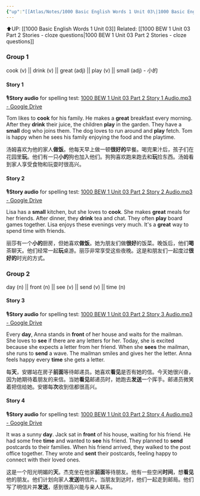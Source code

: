 ```yaml
---
{"up":"[[Atlas/Notes/1000 Basic English Words 1 Unit 03\|1000 Basic English Words 1 Unit 03]]","dg-publish":true,"permalink":"/atlas/notes/1000-bew-1-unit-03-part-2-stories/","dgPassFrontmatter":true}
---
```


⬆️UP: [[1000 Basic English Words 1 Unit 03]]
Related: [[1000 BEW 1 Unit 03 Part 2 Stories - cloze questions\|1000 BEW 1 Unit 03 Part 2 Stories - cloze questions]]

### Group 1
cook (v) || drink (v) || great (adj) || play (v)  || small (adj) - 小的
#### Story 1
🎙️**Story audio** for spelling test: [1000 BEW 1 Unit 03 Part 2 Story 1 Audio.mp3 - Google Drive](https://drive.google.com/file/d/1elDpVM6Dej_10qiChhUYAPLQ1remPLbC/view?usp=drive_link)

Tom likes to **cook** for his family. He makes a **great** breakfast every morning. After they **drink** their juice, the children **play** in the garden. They have a **small** dog who joins them. The dog loves to run around and **play** fetch. Tom is happy when he sees his family enjoying the food and the playtime.

汤姆喜欢为他的家人**做饭**。他每天早上做一顿**很好的**早餐。喝完果汁后，孩子们在花园里**玩**。他们有一只**小的**狗也加入他们。狗狗喜欢跑来跑去和**玩**捡东西。汤姆看到家人享受食物和玩耍时很高兴。

#### Story 2
🎙️**Story audio** for spelling test: [1000 BEW 1 Unit 03 Part 2 Story 2 Audio.mp3 - Google Drive](https://drive.google.com/file/d/12CTw9ak1VgGFuAUt-TCU31D08FpMhoCU/view?usp=drive_link)

Lisa has a **small** kitchen, but she loves to **cook**. She makes **great** meals for her friends. After dinner, they **drink** tea and chat. They often **play** board games together. Lisa enjoys these evenings very much. It's a **great** way to spend time with friends.

丽莎有一个**小的**厨房，但她喜欢**做饭**。她为朋友们做**很好**的饭菜。晚饭后，他们**喝**茶聊天。他们经常一起**玩**桌游。丽莎非常享受这些夜晚。这是和朋友们一起度过**很好的**时光的方式。

### Group 2
day (n)  ||  front (n)  || see (v)  || send (v)  || time (n) 
#### Story 3
🎙️**Story audio** for spelling test: [1000 BEW 1 Unit 03 Part 2 Story 3 Audio.mp3 - Google Drive](https://drive.google.com/file/d/1eOCbUoApV1NT-HqTVqvG_sQu1RF-8n02/view?usp=drive_link)

Every **day**, Anna stands in **front** of her house and waits for the mailman. She loves to **see** if there are any letters for her. Today, she is excited because she expects a letter from her friend. When she **sees** the mailman, she runs to **send** a wave. The mailman smiles and gives her the letter. Anna feels happy every **time** she gets a letter.

每**天**，安娜站在房子**前面**等待邮递员。她喜欢**看见**是否有她的信。今天她很兴奋，因为她期待着朋友的来信。当她**看见**邮递员时，她跑去**发送**一个挥手。邮递员微笑着把信给她。安娜每**次**收到信都很高兴。

#### Story 4
🎙️**Story audio** for spelling test: [1000 BEW 1 Unit 03 Part 2 Story 4 Audio.mp3 - Google Drive](https://drive.google.com/file/d/144hTIf1zINsG2gDzNeoX4ApLS3quidd5/view?usp=drive_link)

It was a sunny **day**. Jack sat in **front** of his house, waiting for his friend. He had some free **time** and wanted to **see** his friend. They planned to **send** postcards to their families. When his friend arrived, they walked to the post office together. They wrote and **sent** their postcards, feeling happy to connect with their loved ones.

这是一个阳光明媚的**天**。杰克坐在他家**前面**等待朋友。他有一些空闲**时间**，想**看见**他的朋友。他们计划向家人**发送**明信片。当朋友到达时，他们一起走到邮局。他们写了明信片并**发送**，感到很高兴能与亲人联系。
